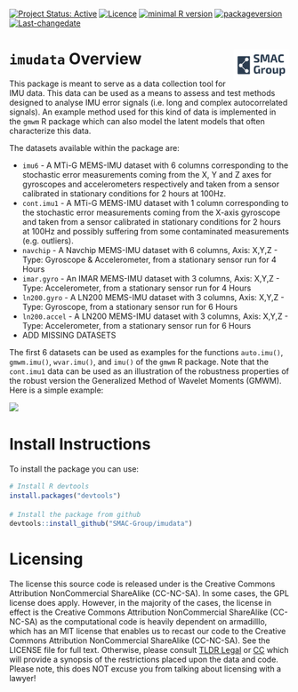 
<!-- README.md is generated from README.Rmd. Please edit that file -->
<!--[![Travis-CI Build Status](https://travis-ci.org/SMAC-Group/imudata.svg?branch=master)](https://travis-ci.org/SMAC-Group/imudata)-->
[![Project Status: Active](http://www.repostatus.org/badges/latest/active.svg)](http://www.repostatus.org/#active) [![Licence](https://img.shields.io/badge/licence-CC%20BY--NC--SA%204.0-blue.svg)](https://www.gnu.org/licenses/gpl-3.0.en.html) [![minimal R version](https://img.shields.io/badge/R%3E%3D-3.4.0-6666ff.svg)](https://cran.r-project.org/) [![packageversion](https://img.shields.io/badge/Package%20version-0.1.0-orange.svg?style=flat-square)](commits/develop) [![Last-changedate](https://img.shields.io/badge/last%20change-2018--02--11-yellowgreen.svg)](/commits/master)

`imudata` Overview <a href="https://smac-group.com/"><img src="man/figures/logo.png" align="right" style="width: 20%; height: 20%"/></a>
========================================================================================================================================

This package is meant to serve as a data collection tool for IMU data. This data can be used as a means to assess and test methods designed to analyse IMU error signals (i.e. long and complex autocorrelated signals). An example method used for this kind of data is implemented in the `gmwm` R package which can also model the latent models that often characterize this data.

The datasets available within the package are:

-   `imu6` - A MTi-G MEMS-IMU dataset with 6 columns corresponding to the stochastic error measurements coming from the X, Y and Z axes for gyroscopes and accelerometers respectively and taken from a sensor calibrated in stationary conditions for 2 hours at 100Hz.
-   `cont.imu1` - A MTi-G MEMS-IMU dataset with 1 column corresponding to the stochastic error measurements coming from the X-axis gyroscope and taken from a sensor calibrated in stationary conditions for 2 hours at 100Hz and possibly suffering from some contaminated measurements (e.g. outliers).
-   `navchip` - A Navchip MEMS-IMU dataset with 6 columns, Axis: X,Y,Z - Type: Gyroscope & Accelerometer, from a stationary sensor run for 4 Hours
-   `imar.gyro` - An IMAR MEMS-IMU dataset with 3 columns, Axis: X,Y,Z - Type: Accelerometer, from a stationary sensor run for 4 Hours
-   `ln200.gyro` - A LN200 MEMS-IMU dataset with 3 columns, Axis: X,Y,Z - Type: Gyroscope, from a stationary sensor run for 6 Hours
-   `ln200.accel` - A LN200 MEMS-IMU dataset with 3 columns, Axis: X,Y,Z - Type: Accelerometer, from a stationary sensor run for 6 Hours
-   ADD MISSING DATASETS

The first 6 datasets can be used as examples for the functions `auto.imu()`, `gmwm.imu()`, `wvar.imu()`, and `imu()` of the `gmwm` R package. Note that the `cont.imu1` data can be used as an illustration of the robustness properties of the robust version the Generalized Method of Wavelet Moments (GMWM). Here is a simple example:

![](https://media.giphy.com/media/3o6nUT0fFdzl49Gk0M/giphy.gif)

Install Instructions
====================

To install the package you can use:

``` r
# Install R devtools
install.packages("devtools")

# Install the package from github
devtools::install_github("SMAC-Group/imudata")
```

Licensing
=========

The license this source code is released under is the Creative Commons Attribution NonCommercial ShareAlike (CC-NC-SA). In some cases, the GPL license does apply. However, in the majority of the cases, the license in effect is the Creative Commons Attribution NonCommercial ShareAlike (CC-NC-SA) as the computational code is heavily dependent on armadilllo, which has an MIT license that enables us to recast our code to the Creative Commons Attribution NonCommercial ShareAlike (CC-NC-SA). See the LICENSE file for full text. Otherwise, please consult [TLDR Legal](https://tldrlegal.com/license/creative-commons-attribution-noncommercial-sharealike-(cc-nc-sa)) or [CC](https://creativecommons.org/licenses/by-nc-sa/4.0/#) which will provide a synopsis of the restrictions placed upon the data and code. Please note, this does NOT excuse you from talking about licensing with a lawyer!
